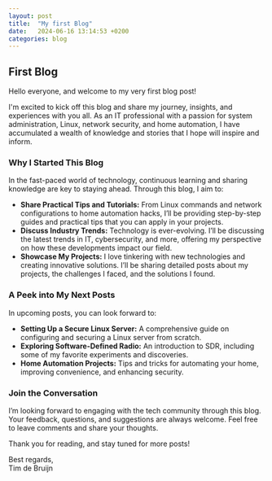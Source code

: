 ```yaml
---
layout: post
title:  "My first Blog"
date:   2024-06-16 13:14:53 +0200
categories: blog
---
```


## First Blog

Hello everyone, and welcome to my very first blog post!

I'm excited to kick off this blog and share my journey, insights, and experiences with you all. As an IT professional with a passion for system administration, Linux, network security, and home automation, I have accumulated a wealth of knowledge and stories that I hope will inspire and inform.

### Why I Started This Blog

In the fast-paced world of technology, continuous learning and sharing knowledge are key to staying ahead. Through this blog, I aim to:

- **Share Practical Tips and Tutorials:** From Linux commands and network configurations to home automation hacks, I’ll be providing step-by-step guides and practical tips that you can apply in your projects.
- **Discuss Industry Trends:** Technology is ever-evolving. I’ll be discussing the latest trends in IT, cybersecurity, and more, offering my perspective on how these developments impact our field.
- **Showcase My Projects:** I love tinkering with new technologies and creating innovative solutions. I’ll be sharing detailed posts about my projects, the challenges I faced, and the solutions I found.

### A Peek into My Next Posts

In upcoming posts, you can look forward to:

- **Setting Up a Secure Linux Server:** A comprehensive guide on configuring and securing a Linux server from scratch.
- **Exploring Software-Defined Radio:** An introduction to SDR, including some of my favorite experiments and discoveries.
- **Home Automation Projects:** Tips and tricks for automating your home, improving convenience, and enhancing security.

### Join the Conversation

I’m looking forward to engaging with the tech community through this blog. Your feedback, questions, and suggestions are always welcome. Feel free to leave comments and share your thoughts.

Thank you for reading, and stay tuned for more posts!

Best regards,  
Tim de Bruijn